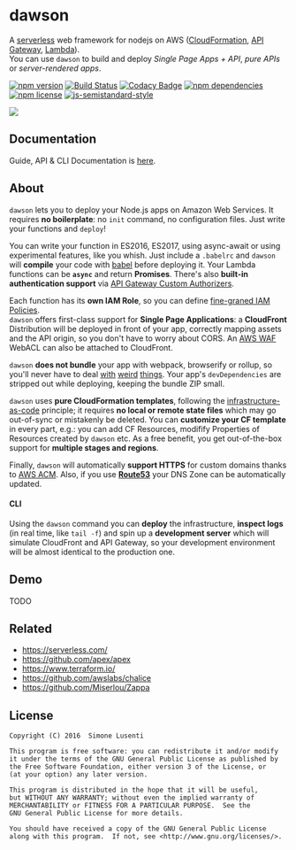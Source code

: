
# dawson
A [serverless](https://auth0.com/blog/what-is-serverless/) web framework for nodejs on AWS ([CloudFormation](https://aws.amazon.com/cloudformation/), [API Gateway](https://aws.amazon.com/apigateway/), [Lambda](https://aws.amazon.com/lambda/)).  
You can use `dawson` to build and deploy *Single Page Apps + API*, *pure APIs* or *server-rendered apps*.

[![npm version](https://img.shields.io/npm/v/dawson.svg?maxAge=3600)]() 
[![Build Status](https://travis-ci.org/dawson-org/dawson-cli.svg?branch=master)](https://travis-ci.org/dawson-org/dawson-cli) 
[![Codacy Badge](https://api.codacy.com/project/badge/Grade/b8a879928f4b4ad09a2d4aa7ea30a680)](https://www.codacy.com/app/simone_3096/dawson?utm_source=github.com&amp;utm_medium=referral&amp;utm_content=lusentis/dawson&amp;utm_campaign=Badge_Grade) 
[![npm dependencies](https://david-dm.org/dawson-org/dawson-cli.svg?maxAge=3600)]() 
[![npm license](https://img.shields.io/npm/l/dawson.svg?maxAge=2592000?style=plastic)]() 
[![js-semistandard-style](https://img.shields.io/badge/code%20style-semistandard-brightgreen.svg?style=plastic)](https://github.com/Flet/semistandard) 

[![](https://nodei.co/npm/dawson.png?compact=true)]()


## Documentation
Guide, API & CLI Documentation is [here](docs/README.md).


## About
`dawson` lets you to deploy your Node.js apps on Amazon Web Services. It requires **no boilerplate**: no `init` command, no configuration files. Just write your functions and `deploy`!

You can write your function in ES2016, ES2017, using async-await or using experimental features, like you whish. Just include a `.babelrc` and `dawson` will **compile** your code with [babel](https://babeljs.io) before deploying it. Your Lambda functions can be **`async`** and return **Promises**. There's also **built-in authentication support** via [API Gateway Custom Authorizers](https://docs.aws.amazon.com/apigateway/latest/developerguide/use-custom-authorizer.html).

Each function has its **own IAM Role**, so you can define [fine-graned IAM Policies](https://docs.aws.amazon.com/IAM/latest/UserGuide/best-practices.html#grant-least-privilege).  
`dawson` offers first-class support for **Single Page Applications**: a **CloudFront** Distribution will be deployed in front of your app, correctly mapping assets and the API origin, so you don't have to worry about CORS. An [AWS WAF](https://aws.amazon.com/waf/) WebACL can also be attached to CloudFront.

`dawson` **does not bundle** your app with webpack, browserify or rollup, so you'll never have to deal [with](https://github.com/aws/aws-sdk-js/issues/603) [weird](https://github.com/substack/brfs) [things](https://stackoverflow.com/questions/32253362/how-do-i-build-a-single-js-file-for-aws-lambda-nodejs-runtime). Your app's `devDependencies` are stripped out while deploying, keeping the bundle ZIP small.

`dawson` uses **pure CloudFormation templates**, following the [infrastructure-as-code](https://en.wikipedia.org/wiki/Infrastructure_as_Code) principle; it requires **no local or remote state files** which may go out-of-sync or mistakenly be deleted. You can **customize your CF template** in every part, e.g.: you can add CF Resources, modifify Properties of Resources created by `dawson` etc. As a free benefit, you get out-of-the-box support for **multiple stages and regions**.

Finally, `dawson` will automatically **support HTTPS** for custom domains thanks to [AWS ACM](https://aws.amazon.com/acm/). Also, if you use [**Route53**](https://aws.amazon.com/route53/) your DNS Zone can be automatically updated.

#### CLI
Using the `dawson` command you can **deploy** the infrastructure, **inspect logs** (in real time, like `tail -f`) and spin up a **development server** which will simulate CloudFront and API Gateway, so your development environment will be almost identical to the production one.


## Demo
TODO


## Related
* https://serverless.com/
* https://github.com/apex/apex
* https://www.terraform.io/
* https://github.com/awslabs/chalice
* https://github.com/Miserlou/Zappa


## License

    Copyright (C) 2016  Simone Lusenti
    
    This program is free software: you can redistribute it and/or modify
    it under the terms of the GNU General Public License as published by
    the Free Software Foundation, either version 3 of the License, or
    (at your option) any later version.
    
    This program is distributed in the hope that it will be useful,
    but WITHOUT ANY WARRANTY; without even the implied warranty of
    MERCHANTABILITY or FITNESS FOR A PARTICULAR PURPOSE.  See the
    GNU General Public License for more details.
    
    You should have received a copy of the GNU General Public License
    along with this program.  If not, see <http://www.gnu.org/licenses/>.
